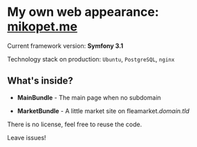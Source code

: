 My own web appearance: [mikopet.me][1]
======================================

Current framework version: **Symfony 3.1**

Technology stack on production: `Ubuntu`, `PostgreSQL`, `nginx`

What's inside?
--------------

  * **MainBundle** - The main page when no subdomain

  * **MarketBundle** - A little market site on fleamarket._domain.tld_

There is no license, feel free to reuse the code.

Leave issues!

[1]:  https://mikopet.me
